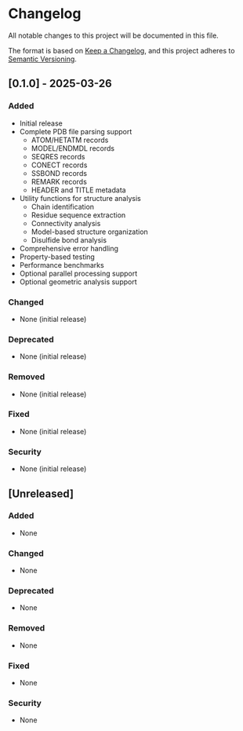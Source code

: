 # Changelog

All notable changes to this project will be documented in this file.

The format is based on [Keep a Changelog](https://keepachangelog.com/en/1.0.0/),
and this project adheres to [Semantic Versioning](https://semver.org/spec/v2.0.0.html).

## [0.1.0] - 2025-03-26

### Added
- Initial release
- Complete PDB file parsing support
  - ATOM/HETATM records
  - MODEL/ENDMDL records
  - SEQRES records
  - CONECT records
  - SSBOND records
  - REMARK records
  - HEADER and TITLE metadata
- Utility functions for structure analysis
  - Chain identification
  - Residue sequence extraction
  - Connectivity analysis
  - Model-based structure organization
  - Disulfide bond analysis
- Comprehensive error handling
- Property-based testing
- Performance benchmarks
- Optional parallel processing support
- Optional geometric analysis support

### Changed
- None (initial release)

### Deprecated
- None (initial release)

### Removed
- None (initial release)

### Fixed
- None (initial release)

### Security
- None (initial release)

## [Unreleased]

### Added
- None

### Changed
- None

### Deprecated
- None

### Removed
- None

### Fixed
- None

### Security
- None 